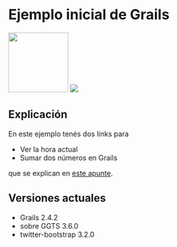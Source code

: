 # Ejemplo inicial de Grails

<div>
<img src="https://cloud.githubusercontent.com/assets/4549002/18518200/700ba494-7a75-11e6-946e-f27db576b84a.png" width="120px" height="120px"/>
<img src="doc/demo-suma.gif" style="text-align: right;"/>

</div>

## Explicación
En este ejemplo tenés dos links para 

* Ver la hora actual 
* Sumar dos números en Grails

que se explican en [este apunte](https://drive.google.com/open?id=1g9Q7TxWU5hJu6_V8r63eSCek1EC1PCTL-f310XzDANE).

## Versiones actuales

* Grails 2.4.2
* sobre GGTS 3.6.0
* twitter-bootstrap 3.2.0

